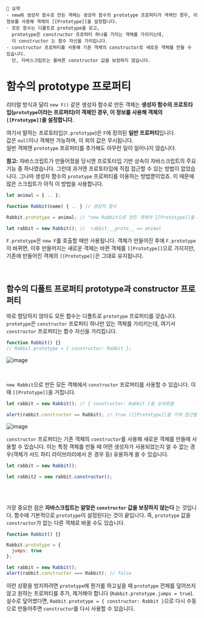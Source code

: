```
📍 요약
- new와 생성자 함수로 만든 객체는 생성자 함수의 prototype 프로퍼티가 객체인 경우, 이 정보를 사용해 객체의 [[Prototype]]을 설정합니다.
- 모든 함수는 디폴트로 prototype을 갖고, 
  prototype은 constructor 프로퍼티 하나를 가지는 객체를 가리키는데,
  이 constructor 는 함수 자신을 가리킵니다.
- constructor 프로퍼티를 사용해 기존 객체의 constructor로 새로운 객체를 만들 수 있습니다.
  단, 자바스크립트는 올바른 constructor 값을 보장하지 않습니다.
```

# 함수의 prototype 프로퍼티

리터럴 방식과 달리 `new F()` 같은 생성자 함수로 만든 객체는 
**생성자 함수의 프로토타입(`prototype`이라는 프로퍼티)이 객체인 경우, 이 정보를 사용해 객체의 `[[Prototype]]`을 설정합니다.**

여기서 말하는 프로토타입(`F.prototype`)은 `F`에 정의된 **일반 프로퍼티**입니다.  
값은 `null`이나 객체만 가능하며, 이 외의 값은 무시됩니다.  
일반 객체엔 `prototype` 프로퍼티를 추가해도 아무런 일이 일어나지 않습니다.

**참고:** 자바스크립트가 만들어졌을 당시엔 프로토타입 기반 상속이 자바스크립트의 주요 기능 중 하나였습니다.
그런데 과거엔 프로토타입에 직접 접근할 수 있는 방법이 없었습니다. 
그나마 생성자 함수의 `prototype` 프로퍼티를 이용하는 방법뿐이었죠.
이 때문에 많은 스크립트가 아직 이 방법을 사용합니다.

```javascript
let animal = { .. };

function Rabbit(name) { .. } // 생성자 함수

Rabbit.prototype = animal; // "new Rabbit으로 만든 객체의 [[Prototype]]을 animal로 설정하라"

let rabbit = new Rabbit(); //  rabbit.__proto__ == animal
```

`F.prototype`은 `new F`를 호출할 때만 사용됩니다. 
객체가 만들어진 후에 `F.prototype`이 바뀌면, 이후 만들어지는 새로운 객체는 바뀐 객체를 `[[Prototype]]`으로 가지지만,
기존에 만들어진 객체의 `[[Prototype]]`은 그대로 유지됩니다.

<br>

## 함수의 디폴트 프로퍼티 prototype과 constructor 프로퍼티

따로 할당하지 않아도 모든 함수는 디폴트로 `prototype` 프로퍼티를 갖습니다.
`prototype`은 `constructor` 프로퍼티 하나만 있는 객체를 가리키는데, 여기서 `constructor` 프로퍼티는 함수 자신을 가리킵니다.

```javascript
function Rabbit() {}
// Rabbit.prototype = { constructor: Rabbit };
```

![image](https://user-images.githubusercontent.com/65887537/195547982-9885a10a-de71-404c-ba7f-d04f1788086c.png)

<br>

`new Rabbit`으로 만든 모든 객체에서 `constructor` 프로퍼티를 사용할 수 있습니다. 이때 `[[Prototype]]`을 거칩니다.

```javascript
let rabbit = new Rabbit(); // { constructor: Rabbit }을 상속받음

alert(rabbit.constructor == Rabbit); // true ([[Prototype]]을 거쳐 접근함)
```

![image](https://user-images.githubusercontent.com/65887537/195548165-fcf23209-d7b7-43cb-a6d0-9ef03898df0e.png)

`constructor` 프로퍼티는 기존 객체의 `constructor`를 사용해 새로운 객체를 만들때 사용할 수 있습니다.
이는 특정 객체를 만들 때 어떤 생성자가 사용되었는지 알 수 없는 경우(객체가 서드 파티 라이브러리에서 온 경우 등) 유용하게 쓸 수 있습니다.

```javascript
let rabbit = new Rabbit();

let rabbit2 = new rabbit.constructor();
```

<br><br>

가장 중요한 점은 **자바스크립트는 알맞은 `constructor` 값을 보장하지 않는다** 는 것입니다.
함수에 기본적으로 `prototype`이 설정된다는 것이 끝입니다.
즉, `prototype` 값을 `constructor`가 없는 다른 객체로 바꿀 수도 있습니다.

```javascript
function Rabbit() {}

Rabbit.prototype = {
  jumps: true
};

let rabbit = new Rabbit();
alert(rabbit.constructor === Rabbit); // false
```

이런 상황을 방지하려면 `prototype`에 뭔가를 하고싶을 때 `prototype` 전체를 덮어쓰지 않고 원하는 프로퍼티를 추가, 제거해야 합니다 (`Rabbit.prototype.jumps = true`).
실수로 덮어썼다면, `Rabbit.prototype = { constructor: Rabbit }`으로 다시 수동으로 만들어주면 `constructor`를 다시 사용할 수 있습니다.
